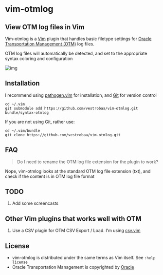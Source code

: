 # vim-otmlog 

## View OTM log files in Vim

Vim-otmlog is a [Vim](http://www.vim.org/) plugin that handles basic filetype settings for [Oracle Transportation Management (OTM)](http://www.oracle.com/us/products/applications/ebusiness/logistics/018756.htm) log files.

OTM log files will automatically be detected, and set to the appropriate syntax coloring and configuration

![img](http://i.imgur.com/vVDVua7.png)

## Installation

I recommend using [pathogen.vim](https://github.com/tpope/vim-pathogen) for installation, and [Git](http://git-scm.com/) for version control

    cd ~/.vim
    git submodule add https://github.com/vestrobaa/vim-otmlog.git bundle/syntax-otmlog

If you are not using Git, rather use:

    cd ~/.vim/bundle
    git clone https://github.com/vestrobaa/vim-otmlog.git


## FAQ

> Do I need to rename the OTM log file extension for the plugin to work?

Nope, vim-otmlog looks at the standard OTM log file extension (txt), and check if the content is in OTM log file format


## TODO

1. Add some screencasts

## Other Vim plugins that works well with OTM

1. Use a CSV plugin for OTM CSV Export / Load. I'm using [csv.vim](https://github.com/vim-scripts/csv.vim)


## License

- vim-otmlog is distributed under the same terms as Vim itself. See `:help license`
- Oracle Transportation Management is copyrighted by [Oracle](http://www.oracle.com/)


